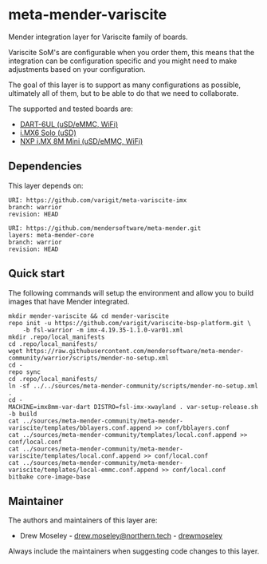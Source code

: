 # meta-mender-variscite

Mender integration layer for Variscite family of boards.

Variscite SoM's are configurable when you order them, this means that the
integration can be configuration specific and you might need to make
adjustments based on your configuration.

The goal of this layer is to support as many configurations as possible,
ultimately all of them, but to be able to do that we need to collaborate.

The supported and tested boards are:

- [DART-6UL (uSD/eMMC, WiFi)](https://hub.mender.io/t/variscite-dart-6ul/483)
- [i.MX6 Solo (uSD)](https://hub.mender.io/t/variscite-var-som-solo/467)
- [NXP i.MX 8M Mini (uSD/eMMC, WiFi)](https://hub.mender.io/t/variscite-var-som-mx8m-mini-nxp-i-mx-8m-mini/1918)

## Dependencies

This layer depends on:

```
URI: https://github.com/varigit/meta-variscite-imx
branch: warrior
revision: HEAD
```

```
URI: https://github.com/mendersoftware/meta-mender.git
layers: meta-mender-core
branch: warrior
revision: HEAD
```

## Quick start

The following commands will setup the environment and allow you to build images
that have Mender integrated.


```
mkdir mender-variscite && cd mender-variscite
repo init -u https://github.com/varigit/variscite-bsp-platform.git \
    -b fsl-warrior -m imx-4.19.35-1.1.0-var01.xml
mkdir .repo/local_manifests
cd .repo/local_manifests/
wget https://raw.githubusercontent.com/mendersoftware/meta-mender-community/warrior/scripts/mender-no-setup.xml
cd -
repo sync
cd .repo/local_manifests/
ln -sf ../../sources/meta-mender-community/scripts/mender-no-setup.xml .
cd -
MACHINE=imx8mm-var-dart DISTRO=fsl-imx-xwayland . var-setup-release.sh -b build
cat ../sources/meta-mender-community/meta-mender-variscite/templates/bblayers.conf.append >> conf/bblayers.conf
cat ../sources/meta-mender-community/templates/local.conf.append >> conf/local.conf
cat ../sources/meta-mender-community/meta-mender-variscite/templates/local.conf.append >> conf/local.conf
cat ../sources/meta-mender-community/meta-mender-variscite/templates/local-emmc.conf.append >> conf/local.conf
bitbake core-image-base
```


## Maintainer

The authors and maintainers of this layer are:

- Drew Moseley - <drew.moseley@northern.tech> - [drewmoseley](https://github.com/drewmoseley)

Always include the maintainers when suggesting code changes to this layer.
